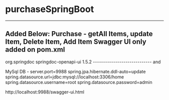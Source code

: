 # purchaseSpringBoot
---------------------------------
Added Below:
Purchase - 
getAll Items,
update Item,
Delete Item,
Add Item
Swagger UI
only added on pom.xml
------------------------
<dependency>
			<groupId>org.springdoc</groupId>
			<artifactId>springdoc-openapi-ui</artifactId>
			<version>1.5.2</version>
		</dependency>
-----------------------------
and 

MySql DB - 
server.port=9988
spring.jpa.hibernate.ddl-auto=update
spring.datasource.url=jdbc:mysql://localhost:3306/home
spring.datasource.username=root
spring.datasource.password=admin

http://localhost:9988/swagger-ui.html
